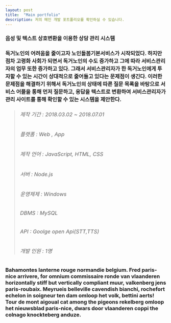 ```yaml
---
layout: post
title:  "Main portfolio"
description: 저의 메인 개발 포트폴리오를 확인하실 수 있습니다.
---
```

<h3>음성 및 텍스트 상호변환을 이용한 상담 관리 시스템<h3>

<p class="intro">독거노인의 어려움을 줄이고자 노인돌봄기본서비스가 시작되었다. 하지만 점차 고령화 사회가 되면서 독거노인의 수도 증가하고 그에 따라 서비스관리자의 업무 또한 증가하고 있다. 그래서 서비스관리자가 한 독거노인에게 투자할 수 있는 시간이 상대적으로 줄어들고 있다는 문제점이 생긴다. 이러한 문제점을 해결하기 위해서 독거노인의 상태에 따른 질문 목록을 바탕으로 서비스 어플을 통해 먼저 질문하고, 응답을 텍스트로 변환하여 서비스관리자가 관리 사이트를 통해 확인할 수 있는 시스템을 제안한다.</p>

<blockquote><h6>제작 기간 : 2018.03.02 ~ 2018.07.01<h6>
<h6>플랫폼 : Web , App</h6>
<h6>제작 언어 : JavaScript, HTML, CSS</h6>
<h6>서버 : Node.js</h6>
<h6>운영체제 : Windows</h6>
<h6>DBMS : MySQL</h6>
<h6>API : Goolge open Api(STT,TTS)</h6>
<h6>개발 인원 : 1명</h6></blockquote>

Bahamontes lanterne rouge normandie belgium. Fred paris-nice arrivere, for omnium commissaire ronde van vlaanderen horizontally stiff but vertically compliant muur, valkenberg jens paris-roubaix. Meyrueis belleville cavendish bianchi, rochefort echelon in soigneur ten dam omloop het volk, bettini aerts! Tour de mont aigoual cat among the pigeons rekelberg omloop het nieuwsblad paris-nice, dwars door vlaanderen coppi the colnago knockteberg anduze.
